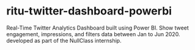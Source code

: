 # ritu-twitter-dashboard-powerbi
Real-Time Twitter Analytics Dashboard built using Power BI. Show tweet engagement, impressions, and filters data between Jan to Jun 2020. developed as part of the NullClass internship.

